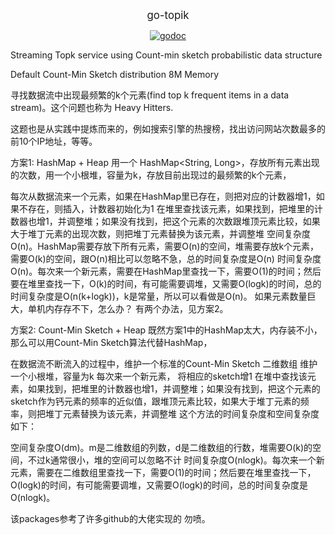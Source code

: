 <p align="center"><big>go-topik</big></p>

<p align="center">
<a href="https://godoc.org/github.com/Wp-Otto/go-topik"><img src="https://img.shields.io/badge/topk-godoc-brightgreen.svg" alt="godoc"></a>
</p>

Streaming Topk service using Count-min sketch probabilistic data structure 

Default Count-Min Sketch distribution 8M Memory

寻找数据流中出现最频繁的k个元素(find top k frequent items in a data stream)。这个问题也称为 Heavy Hitters.

这题也是从实践中提炼而来的，例如搜索引擎的热搜榜，找出访问网站次数最多的前10个IP地址，等等。

方案1: HashMap + Heap
用一个 HashMap<String, Long>，存放所有元素出现的次数，用一个小根堆，容量为k，存放目前出现过的最频繁的k个元素，

每次从数据流来一个元素，如果在HashMap里已存在，则把对应的计数器增1，如果不存在，则插入，计数器初始化为1
在堆里查找该元素，如果找到，把堆里的计数器也增1，并调整堆；如果没有找到，把这个元素的次数跟堆顶元素比较，如果大于堆丁元素的出现次数，则把堆丁元素替换为该元素，并调整堆
空间复杂度O(n)。HashMap需要存放下所有元素，需要O(n)的空间，堆需要存放k个元素，需要O(k)的空间，跟O(n)相比可以忽略不急，总的时间复杂度是O(n)
时间复杂度O(n)。每次来一个新元素，需要在HashMap里查找一下，需要O(1)的时间；然后要在堆里查找一下，O(k)的时间，有可能需要调堆，又需要O(logk)的时间，总的时间复杂度是O(n(k+logk))，k是常量，所以可以看做是O(n)。
如果元素数量巨大，单机内存存不下，怎么办？ 有两个办法，见方案2。

方案2: Count-Min Sketch + Heap
既然方案1中的HashMap太大，内存装不小，那么可以用Count-Min Sketch算法代替HashMap，

在数据流不断流入的过程中，维护一个标准的Count-Min Sketch 二维数组
维护一个小根堆，容量为k
每次来一个新元素，
将相应的sketch增1
在堆中查找该元素，如果找到，把堆里的计数器也增1，并调整堆；如果没有找到，把这个元素的sketch作为钙元素的频率的近似值，跟堆顶元素比较，如果大于堆丁元素的频率，则把堆丁元素替换为该元素，并调整堆
这个方法的时间复杂度和空间复杂度如下：

空间复杂度O(dm)。m是二维数组的列数，d是二维数组的行数，堆需要O(k)的空间，不过k通常很小，堆的空间可以忽略不计
时间复杂度O(nlogk)。每次来一个新元素，需要在二维数组里查找一下，需要O(1)的时间；然后要在堆里查找一下，O(logk)的时间，有可能需要调堆，又需要O(logk)的时间，总的时间复杂度是O(nlogk)。

该packages参考了许多github的大佬实现的  勿喷。
